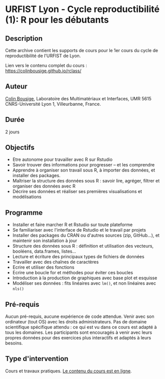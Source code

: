 # URFIST Lyon - Cycle reproductibilité (1): R pour les débutants

## Description

Cette archive contient les supports de cours pour le 1er cours du cycle de reproductibilité de l'URFIST de Lyon.

Lien vers le contenu complet du cours : https://colinbousige.github.io/rclass/

## Auteur

[Colin Bousige](mailto:colin.bousige@cnrs.fr), Laboratoire des Multimatériaux et Interfaces, UMR 5615 CNRS-Université Lyon 1, Villeurbanne, France.

## Durée

2 jours

## Objectifs

- Etre autonome pour travailler avec R sur Rstudio
- Savoir trouver des informations pour progresser – et les comprendre
- Apprendre à organiser son travail sous R, à importer des données, et installer des packages.
- Maîtriser la structure des données sous R : savoir lire, agréger, filtrer et organiser des données avec R
- Décrire ses données et réaliser ses premières visualisations et modélisations

## Programme

- Installer et faire marcher R et Rstudio sur toute plateforme
- Se familiariser avec l'interface de Rstudio et le travail par projets
- Installer des packages du CRAN ou d'autres sources (zip, GitHub...), et maintenir son installation à jour
- Structure des données sous R : définition et utilisation des vecteurs, booléens, data.frames, listes...
- Lecture et écriture des principaux types de fichiers de données
- Travailler avec des chaînes de caractères
- Ecrire et utiliser des fonctions
- Ecrire une boucle for et méthodes pour éviter ces boucles
- Introduction à la production de graphiques avec base plot et esquisse
- Modéliser ses données : fits linéaires avec `lm()`, et non linéaires avec `nls()`

## Pré-requis

Aucun pré-requis, aucune expérience de code attendue. Venir avec son ordinateur (tout OS) avec les droits administrateurs. Pas de domaine scientifique spécifique attendu : ce qui est vu dans ce cours est adapté à tous les domaines. Les participants sont encouragés à venir avec leurs propres données pour des exercices plus interactifs et adaptés à leurs besoins.

## Type d'intervention

Cours et travaux pratiques. [Le contenu du cours est en ligne](https://colinbousige.github.io/rclass/).
